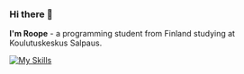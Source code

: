### Hi there 👋

**I'm Roope** - a programming student from Finland studying at Koulutuskeskus Salpaus.

[![My Skills](https://skillicons.dev/icons?i=js,ts,nodejs,mongodb,react,flutter,azure,html,css)](https://skillicons.dev)

<!--
*-also go check out my [neocities site](https://skrubbys.neocities.org) that I update sometimes for fun-*

**RoopeKoskelo/RoopeKoskelo** is a ✨ _special_ ✨ repository because its `README.md` (this file) appears on your GitHub profile.

Here are some ideas to get you started:

- 🔭 I’m currently working on ...
- 🌱 I’m currently learning ...
- 👯 I’m looking to collaborate on ...
- 🤔 I’m looking for help with ...
- 💬 Ask me about ...
- 📫 How to reach me: ...
- 😄 Pronouns: ...
- ⚡ Fun fact: ...
-->
